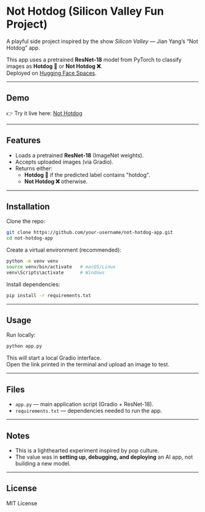 # Not Hotdog (Silicon Valley Fun Project)

A playful side project inspired by the show *Silicon Valley* — Jian Yang’s “Not Hotdog” app.  

This app uses a pretrained **ResNet-18** model from PyTorch to classify images as **Hotdog 🌭** or **Not Hotdog ❌**.  
Deployed on [Hugging Face Spaces](https://huggingface.co).

---
## Demo
👉 Try it live here: [Not Hotdog ](https://huggingface.co/spaces/dhsqr/nothotdog)

---

## Features
- Loads a pretrained **ResNet-18** (ImageNet weights).  
- Accepts uploaded images (via Gradio).  
- Returns either:
  - **Hotdog 🌭** if the predicted label contains "hotdog".  
  - **Not Hotdog ❌** otherwise.  

---

## Installation

Clone the repo:

```bash
git clone https://github.com/your-username/not-hotdog-app.git
cd not-hotdog-app
```

Create a virtual environment (recommended):

```bash
python -m venv venv
source venv/bin/activate   # macOS/Linux
venv\Scripts\activate      # Windows
```

Install dependencies:

```bash
pip install -r requirements.txt
```

---

## Usage

Run locally:

```bash
python app.py
```

This will start a local Gradio interface.  
Open the link printed in the terminal and upload an image to test.

---

## Files
- `app.py` — main application script (Gradio + ResNet-18).  
- `requirements.txt` — dependencies needed to run the app.  

---

## Notes
- This is a lighthearted experiment inspired by pop culture.  
- The value was in **setting up, debugging, and deploying** an AI app, not building a new model.  

---

## License
MIT License
